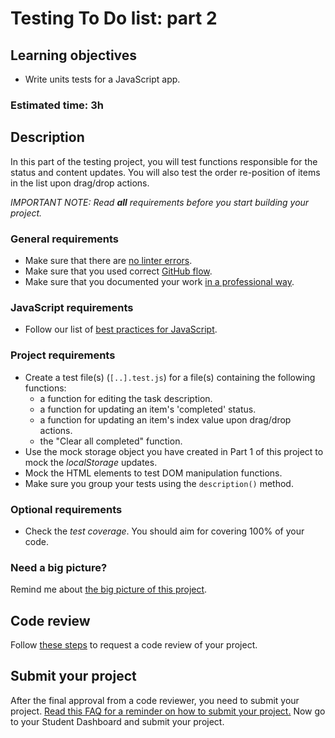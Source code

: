 # Testing To Do list: part 2

## Learning objectives
- Write units tests for a JavaScript app.

### Estimated time: 3h

## Description
In this part of the testing project, you will test functions responsible for the status and content updates. You will also test the order re-position of items in the list upon drag/drop actions.

*IMPORTANT NOTE: Read **all** requirements before you start building your project.*

### General requirements
- Make sure that there are [no linter errors](https://github.com/microverseinc/linters-config).
- Make sure that you used correct [GitHub flow](https://github.com/microverseinc/curriculum-transversal-skills/blob/main/git-github/articles/github_flow.md).
- Make sure that you documented your work [in a professional way](https://github.com/microverseinc/curriculum-transversal-skills/blob/main/documentation/articles/professional_repo_rules.md).

### JavaScript requirements
  - Follow our list of [best practices for JavaScript](https://github.com/microverseinc/curriculum-html-css/blob/main/articles/javascript_best_practices.md).

### Project requirements
- Create a test file(s) (`[..].test.js`) for a file(s) containing the following functions:
    - a function for editing the task description.
    - a function for updating an item's 'completed' status.
    - a function for updating an item's index value upon drag/drop actions.
    - the "Clear all completed" function.
- Use the mock storage object you have created in Part 1 of this project to mock the *localStorage* updates.
- Mock the HTML elements to test DOM manipulation functions.
- Make sure you group your tests using the `description()` method.

### Optional requirements
- Check the *test coverage*. You should aim for covering 100% of your code.

### Need a big picture? 
Remind me about [the big picture of this project](./sneak_peek.md).

## Code review
Follow [these steps](https://github.com/microverseinc/curriculum-transversal-skills/blob/main/code-review/articles/how_to_ask_for_a_code_review.md) to request a code review of your project.

## Submit your project
After the final approval from a code reviewer, you need to submit your project.
[Read this FAQ for a reminder on how to submit your project.](https://microverse.zendesk.com/hc/en-us/articles/360061344234)
Now go to your Student Dashboard and submit your project.
